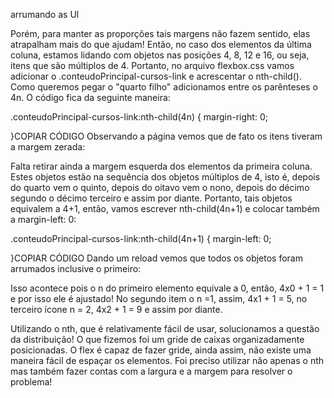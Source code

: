 
arrumando as Ul


Porém, para manter as proporções tais margens não fazem sentido, elas atrapalham mais do que ajudam! Então, no caso dos elementos da última coluna, estamos lidando com objetos nas posições 4, 8, 12 e 16, ou seja, itens que são múltiplos de 4. Portanto, no arquivo flexbox.css vamos adicionar o .conteudoPrincipal-cursos-link e acrescentar o nth-child(). Como queremos pegar o "quarto filho" adicionamos entre os parênteses o 4n. O código fica da seguinte maneira:

.conteudoPrincipal-cursos-link:nth-child(4n) {
    margin-right: 0;

}COPIAR CÓDIGO
Observando a página vemos que de fato os itens tiveram a margem zerada:


Falta retirar ainda a margem esquerda dos elementos da primeira coluna. Estes objetos estão na sequência dos objetos múltiplos de 4, isto é, depois do quarto vem o quinto, depois do oitavo vem o nono, depois do décimo segundo o décimo terceiro e assim por diante. Portanto, tais objetos equivalem a 4+1, então, vamos escrever nth-child(4n+1) e colocar também a margin-left: 0:

.conteudoPrincipal-cursos-link:nth-child(4n+1) {
    margin-left: 0;

}COPIAR CÓDIGO
Dando um reload vemos que todos os objetos foram arrumados inclusive o primeiro:


Isso acontece pois o n do primeiro elemento equivale a 0, então, 4x0 + 1 = 1 e por isso ele é ajustado! No segundo item o n =1, assim, 4x1 + 1 = 5, no terceiro ícone n = 2, 4x2 + 1 = 9 e assim por diante.

Utilizando o nth, que é relativamente fácil de usar, solucionamos a questão da distribuição! O que fizemos foi um gride de caixas organizadamente posicionadas. O flex é capaz de fazer gride, ainda assim, não existe uma maneira fácil de espaçar os elementos. Foi preciso utilizar não apenas o nth mas também fazer contas com a largura e a margem para resolver o problema!